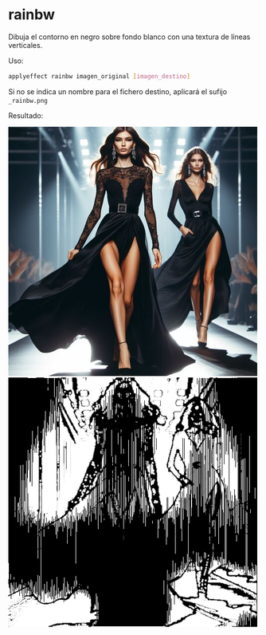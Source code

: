 # rainbw

Dibuja el contorno en negro sobre fondo blanco con una textura de líneas verticales.

Uso:

``` sh
applyeffect rainbw imagen_original [imagen_destino]
```

Si no se indica un nombre para el fichero destino, aplicará el sufijo `_rainbw.png`

Resultado:

![imagen original](../../images/image.jpg)
![rainbw](../../images/image_rainbw.png)
